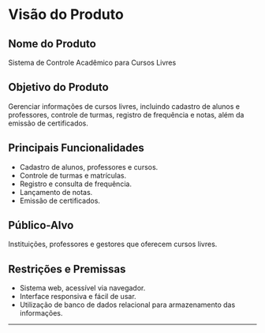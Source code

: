 # Visão do Produto

## Nome do Produto  
Sistema de Controle Acadêmico para Cursos Livres

## Objetivo do Produto  
Gerenciar informações de cursos livres, incluindo cadastro de alunos e professores, controle de turmas, registro de frequência e notas, além da emissão de certificados.

## Principais Funcionalidades  
- Cadastro de alunos, professores e cursos.  
- Controle de turmas e matrículas.  
- Registro e consulta de frequência.  
- Lançamento de notas.  
- Emissão de certificados.

## Público-Alvo  
Instituições, professores e gestores que oferecem cursos livres.

## Restrições e Premissas  
- Sistema web, acessível via navegador.  
- Interface responsiva e fácil de usar.  
- Utilização de banco de dados relacional para armazenamento das informações.

---